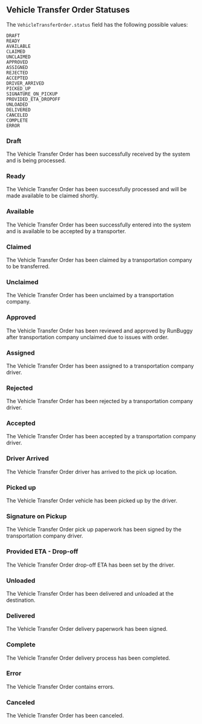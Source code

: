 ## Vehicle Transfer Order Statuses

The `VehicleTransferOrder.status` field has the following possible values:
```
DRAFT
READY
AVAILABLE
CLAIMED
UNCLAIMED
APPROVED
ASSIGNED
REJECTED
ACCEPTED
DRIVER_ARRIVED
PICKED_UP
SIGNATURE_ON_PICKUP
PROVIDED_ETA_DROPOFF
UNLOADED
DELIVERED
CANCELED
COMPLETE
ERROR
```

### Draft
The Vehicle Transfer Order has been successfully received by the system and is being processed.

### Ready
The Vehicle Transfer Order has been successfully processed and will be made available to be claimed shortly.

### Available
The Vehicle Transfer Order has been successfully entered into the system and is available to be accepted by a
 transporter.

### Claimed
The Vehicle Transfer Order has been claimed by a transportation company to be transferred.

### Unclaimed
The Vehicle Transfer Order has been unclaimed by a transportation company.

### Approved
The Vehicle Transfer Order has been reviewed and approved by RunBuggy after transportation company unclaimed due to issues with order.

### Assigned
The Vehicle Transfer Order has been assigned to a transportation company driver.

### Rejected
The Vehicle Transfer Order has been rejected by a transportation company driver.

### Accepted
The Vehicle Transfer Order has been accepted by a transportation company driver.

### Driver Arrived
The Vehicle Transfer Order driver has arrived to the pick up location.

### Picked up
The Vehicle Transfer Order vehicle has been picked up by the driver.

### Signature on Pickup
The Vehicle Transfer Order pick up paperwork has been signed by the transportation company driver.

### Provided ETA - Drop-off
The Vehicle Transfer Order drop-off ETA has been set by the driver.

### Unloaded
The Vehicle Transfer Order has been delivered and unloaded at the destination.

### Delivered
The Vehicle Transfer Order delivery paperwork has been signed.

### Complete
The Vehicle Transfer Order delivery process has been completed.

### Error
The Vehicle Transfer Order contains errors.

### Canceled
The Vehicle Transfer Order has been canceled.
